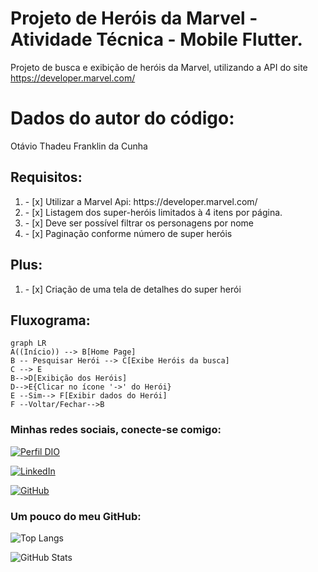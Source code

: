 # Projeto de Heróis da Marvel - Atividade Técnica - Mobile Flutter.

Projeto de busca e exibição de heróis da Marvel, utilizando a API do site https://developer.marvel.com/

# Dados do autor do código:

Otávio Thadeu Franklin da Cunha

## Requisitos:
<ol>
    <li>- [x] Utilizar a Marvel Api: https://developer.marvel.com/​</li>
    <li>- [x] Listagem dos super-heróis limitados à 4 itens por página.</li>
    <li>- [x] Deve ser possível filtrar os personagens por nome</li>
    <li>- [x] Paginação conforme número de super heróis</li>
</ol>

## Plus:

<ol>
    <li>- [x] Criação de uma tela de detalhes do super herói​</li>
</ol>

## Fluxograma:


```mermaid
graph LR
A((Início)) --> B[Home Page]
B -- Pesquisar Herói --> C[Exibe Heróis da busca]
C --> E
B-->D[Exibição dos Heróis]
D-->E{Clicar no ícone '->' do Herói}
E --Sim--> F[Exibir dados do Herói]
F --Voltar/Fechar-->B
```

### Minhas redes sociais, conecte-se comigo:
[![Perfil DIO](https://img.shields.io/badge/-Meu%20Perfil%20na%20DIO-30A3DC?style=for-the-badge)](https://www.dio.me/users/otavio_89908)

[![LinkedIn](https://img.shields.io/badge/-LinkedIn-000?style=for-the-badge&logo=linkedin&logoColor=30A3DC)](https://www.linkedin.com/in/ot%C3%A1vio-cunha-827560209/)

[![GitHub](https://img.shields.io/badge/-github-000?style=for-the-badge&logo=github&logoColor=30A3DC)](https://github.com/otaviotfcunha)

### Um pouco do meu GitHub:

![Top Langs](https://github-readme-stats-git-masterrstaa-rickstaa.vercel.app/api/top-langs/?username=otaviotfcunha&layout=compact&bg_color=000&border_color=30A3DC&title_color=FFF&text_color=FFF)

![GitHub Stats](https://github-readme-stats.vercel.app/api?username=otaviotfcunha&theme=transparent&bg_color=000&border_color=30A3DC&show_icons=true&icon_color=30A3DC&title_color=FFF&text_color=FFF)


